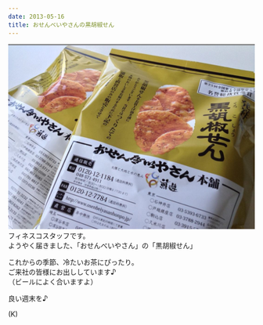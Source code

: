 ```yaml
---
date: 2013-05-16
title: おせんべいやさんの黒胡椒せん
---
```




![おせんべ](/images/uploads/20130517finesco_orig.jpg)フィネスコスタッフです。  
ようやく届きました、「おせんべいやさん」の「黒胡椒せん」  
<!--more-->
これからの季節、冷たいお茶にぴったり。  
ご来社の皆様にお出ししています♪  
（ビールによく合いますよ）  
  
良い週末を♪  
  
(K)
